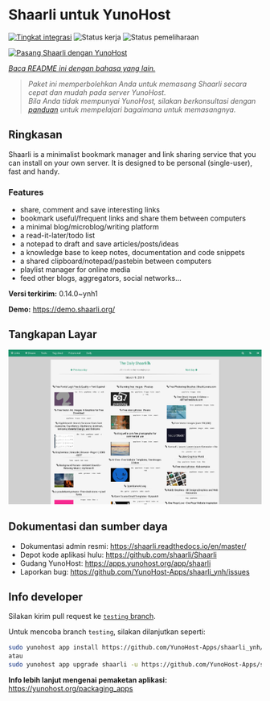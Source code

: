 <!--
N.B.: README ini dibuat secara otomatis oleh <https://github.com/YunoHost/apps/tree/master/tools/readme_generator>
Ini TIDAK boleh diedit dengan tangan.
-->

# Shaarli untuk YunoHost

[![Tingkat integrasi](https://apps.yunohost.org/badge/integration/shaarli)](https://ci-apps.yunohost.org/ci/apps/shaarli/)
![Status kerja](https://apps.yunohost.org/badge/state/shaarli)
![Status pemeliharaan](https://apps.yunohost.org/badge/maintained/shaarli)

[![Pasang Shaarli dengan YunoHost](https://install-app.yunohost.org/install-with-yunohost.svg)](https://install-app.yunohost.org/?app=shaarli)

*[Baca README ini dengan bahasa yang lain.](./ALL_README.md)*

> *Paket ini memperbolehkan Anda untuk memasang Shaarli secara cepat dan mudah pada server YunoHost.*  
> *Bila Anda tidak mempunyai YunoHost, silakan berkonsultasi dengan [panduan](https://yunohost.org/install) untuk mempelajari bagaimana untuk memasangnya.*

## Ringkasan

Shaarli is a minimalist bookmark manager and link sharing service that you can install on your own server. It is designed to be personal (single-user), fast and handy.

### Features

- share, comment and save interesting links
- bookmark useful/frequent links and share them between computers
- a minimal blog/microblog/writing platform
- a read-it-later/todo list
- a notepad to draft and save articles/posts/ideas
- a knowledge base to keep notes, documentation and code snippets
- a shared clipboard/notepad/pastebin between computers
- playlist manager for online media
- feed other blogs, aggregators, social networks...


**Versi terkirim:** 0.14.0~ynh1

**Demo:** <https://demo.shaarli.org/>

## Tangkapan Layar

![Tangkapan Layar pada Shaarli](./doc/screenshots/27wYsbC.png)

## Dokumentasi dan sumber daya

- Dokumentasi admin resmi: <https://shaarli.readthedocs.io/en/master/>
- Depot kode aplikasi hulu: <https://github.com/shaarli/Shaarli>
- Gudang YunoHost: <https://apps.yunohost.org/app/shaarli>
- Laporkan bug: <https://github.com/YunoHost-Apps/shaarli_ynh/issues>

## Info developer

Silakan kirim pull request ke [`testing` branch](https://github.com/YunoHost-Apps/shaarli_ynh/tree/testing).

Untuk mencoba branch `testing`, silakan dilanjutkan seperti:

```bash
sudo yunohost app install https://github.com/YunoHost-Apps/shaarli_ynh/tree/testing --debug
atau
sudo yunohost app upgrade shaarli -u https://github.com/YunoHost-Apps/shaarli_ynh/tree/testing --debug
```

**Info lebih lanjut mengenai pemaketan aplikasi:** <https://yunohost.org/packaging_apps>
